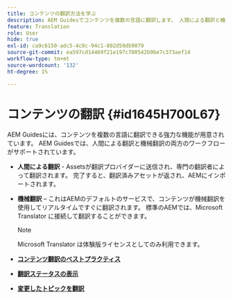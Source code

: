```yaml
---
title: コンテンツの翻訳方法を学ぶ
description: AEM Guidesでコンテンツを複数の言語に翻訳します。 人間による翻訳と機械翻訳のワークフローについて説明します。
feature: Translation
role: User
hide: true
exl-id: ca9c6150-adc5-4c0c-94c1-802d59db9079
source-git-commit: ea597cd14469f21e197c700542b9be7c373aef14
workflow-type: tm+mt
source-wordcount: '132'
ht-degree: 1%

---
```


# コンテンツの翻訳 {#id1645H700L67}

AEM Guidesには、コンテンツを複数の言語に翻訳できる強力な機能が用意されています。 AEM Guidesでは、人間による翻訳と機械翻訳の両方のワークフローがサポートされています。

- **人間による翻訳** - Assetsが翻訳プロバイダーに送信され、専門の翻訳者によって翻訳されます。 完了すると、翻訳済みアセットが返され、AEMにインポートされます。

- **機械翻訳** – これはAEMのデフォルトのサービスで、コンテンツが機械翻訳を使用してリアルタイムですぐに翻訳されます。 標準のAEMでは、Microsoft Translator に接続して翻訳することができます。

  >[!NOTE]
  >
  > Microsoft Translator は体験版ライセンスとしてのみ利用できます。


- **[コンテンツ翻訳のベストプラクティス](translation-first-time.md)**

- **[翻訳ステータスの表示](translation-view-trans-state-6234.md)**

- **[変更したトピックを翻訳](translation-modified-topics-6234.md)**
